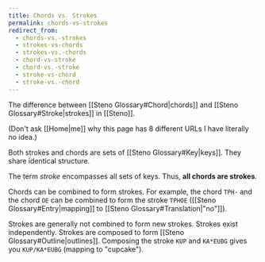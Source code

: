 ```yaml
---
title: Chords vs. Strokes
permalink: chords-vs-strokes
redirect_from:
  - chords-vs.-strokes
  - strokes-vs-chords
  - strokes-vs.-chords
  - chord-vs-stroke
  - chord-vs.-stroke
  - stroke-vs-chord
  - stroke-vs.-chord
---
```


The difference between [[Steno Glossary#Chord|chords]] and [[Steno Glossary#Stroke|strokes]] in [[Steno]].

(Don't ask [[Home|me]] why this page has 8 different URLs I have literally no idea.)

Both strokes and chords are sets of [[Steno Glossary#Key|keys]]. They share identical structure.

The term _stroke_ encompasses all sets of keys. Thus, **all chords are strokes**.

Chords can be combined to form strokes. For example, the chord `TPH-` and the chord `OE` can be combined to form the stroke `TPHOE` ([[Steno Glossary#Entry|mapping]] to [[Steno Glossary#Translation|"no"]]).

Strokes are generally not combined to form new strokes. Strokes exist independently. Strokes are composed to form [[Steno Glossary#Outline|outlines]]. Composing the stroke `KUP` and `KA*EUBG` gives you `KUP/KA*EUBG` (mapping to "cupcake").
